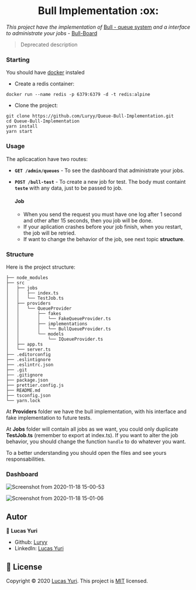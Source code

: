 <h1 align="center">Bull Implementation :ox: </h1>

_This project have the implementation of_ [Bull - queue system](https://optimalbits.github.io/bull/) _and a interface to administrate your jobs_ - [Bull-Board](https://github.com/vcapretz/bull-board)

> Deprecated description

### Starting

You should have [docker](https://www.docker.com/) instaled


- Create a redis container:
```
docker run --name redis -p 6379:6379 -d -t redis:alpine
```

- Clone the project:
```
git clone https://github.com/Luryy/Queue-Bull-Implementation.git
cd Queue-Bull-Implementation
yarn install
yarn start
```

### Usage

The aplicacation have two routes:


- **```GET /admin/queues```** - To see the dashboard that administrate your jobs.

- **```POST /bull-test```** - To create a new job for test. The body must containt **```teste```** with any data, just to be passed to job.


  #### Job

  * When you send the request you must have one log after 1 second and other after 15 seconds, then you job will be done.
  * If your aplication crashes before your job finish, when you restart, the job will be retried.
  * If want to change the behavior of the job, see next topic **structure**.



### Structure

Here is the project structure:

```
├── node_modules
├── src
│   ├── jobs
│   │   ├── index.ts
│   │   └── TestJob.ts
│   ├── providers
│   │   └── QueueProvider
│   │       ├── fakes
│   │       │   └── FakeQueueProvider.ts
│   │       ├── implementations
│   │       │   └── BullQueueProvider.ts
│   │       └── models
│   │           └── IQueueProvider.ts
│   ├── app.ts
│   └── server.ts
├── .editorconfig
├── .eslintignore
├── .eslintrc.json
├── .git
├── .gitignore
├── package.json
├── prettier.config.js
├── README.md
├── tsconfig.json
└── yarn.lock
```
At **Providers** folder we have the bull implementation, with his interface and fake implementation to future tests.

At **Jobs** folder will contain all jobs as we want, you could only duplicate **TestJob.ts** (remember to export at index.ts).
If you want to alter the job behavior, you should change the function ```handle``` to do whatever you want.



To a better understanding you should open the files and see yours responsabilities.


### Dashboard

![Screenshot from 2020-11-18 15-00-53](https://user-images.githubusercontent.com/59494158/99569073-efd9aa80-29ae-11eb-85d7-9fe7d9182ce1.png)

![Screenshot from 2020-11-18 15-01-06](https://user-images.githubusercontent.com/59494158/99569069-eea87d80-29ae-11eb-99ac-8a02326e6a0c.png)

## Autor

👤 **Lucas Yuri**

- Github: [Luryy](https://github.com/luryy)
- LinkedIn: [Lucas Yuri](https://linkedin.com/in/lucas-yuri)


## 📝 License

Copyright © 2020 [Lucas Yuri](https://github.com/luryy).
This project is [MIT](LICENSE) licensed.


